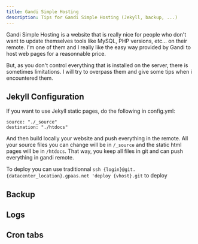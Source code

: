 ```yaml
---
title: Gandi Simple Hosting
description: Tips for Gandi Simple Hosting (Jekyll, backup, ...)
---
```


Gandi Simple Hosting is a website that is really nice for people who don't want to update themselves tools like MySQL, PHP versions, etc... on their remote. I'm one of them and I really like the easy way provided by Gandi to host web pages for a reasonnable price.

But, as you don't control everything that is installed on the server, there is sometimes limitations. I will try to overpass them and give some tips when i encountered them.

## Jekyll Configuration

If you want to use Jekyll static pages, do the following in config.yml:

```vim
source: "./_source"
destination: "./htdocs"
```

And then build locally your website and push everything in the remote. All your source files you can change will be in `/_source` and the static html pages will be in `/htdocs`.
That way, you keep all files in git and can push everything in gandi remote.

To deploy you can use traditionnal `ssh {login}@git.{datacenter_location}.gpaas.net 'deploy {vhost}.git` to deploy

## Backup

## Logs

## Cron tabs
